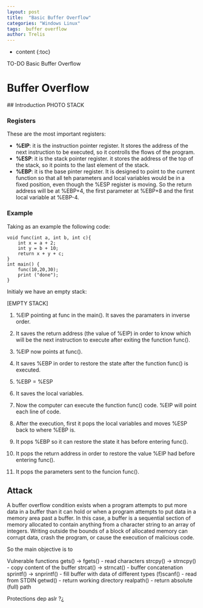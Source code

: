 ```yaml
---
layout: post
title:  "Basic Buffer Overflow"
categories: "Windows Linux"
tags:  buffer overflow
author: Trelis
---
```


* content
{:toc}

TO-DO Basic Buffer Overflow




# Buffer Overflow
## Introduction
PHOTO STACK

### Registers
These are the most important registers:
* **%EIP**: it is the instruction pointer register. It stores the address of the next instruction to be executed, so it controlls the flows of the program.
* **%ESP**: it is the stack pointer register. it stores the address of the top of the stack, so it points to the last element of the stack. 
* **%EBP**: it is the base pinter register. It is designed to point to the current function so that all teh parameters and local variables would be in a fixed position, even though the %ESP register is moving. 
So the return address will be at %EBP+4, the first parameter at %EBP+8 and the first local variable at %EBP-4.

### Example
Taking as an example the following code:
```
void func(int a, int b, int c){
	int x = a + 2;
	int y = b + 10;
	return x + y + c;
}
int main() {
	func(10,20,30);
	print ("done");
}
```

Initialy we have an empty stack:

[EMPTY STACK]


1.	%EIP pointing at func in the main(). 
	It saves the paramaters in inverse order.

2.	It saves the return address (the value of %EIP) in order to know which will be the next instruction to execute after exiting the function func().

3.	%EIP now points at func().

4.	It saves %EBP in order to restore the state after the function func() is executed.

5.	%EBP = %ESP

6.	It saves the local variables.

7.	Now the computer can execute the function func() code. %EIP will point each line of code.

8.	After the execution, first it pops the local variables and moves %ESP back to where %EBP is.

9.	It pops %EBP so it can restore the state it has before entering func().

10. It pops the return address in order to restore the value %EIP had before entering func().

11. It pops the parameters sent to the funcion func().




## Attack
A buffer overflow condition exists when a program attempts to put more data in a buffer than it can hold or when a program attempts to put data in a memory area past a buffer. In this case, a buffer is a sequential section of memory allocated to contain anything from a character string to an array of integers. Writing outside the bounds of a block of allocated memory can corrupt data, crash the program, or cause the execution of malicious code.

So the main objective is to




Vulnerable functions
gets() -> fgets() - read characters
strcpy() -> strncpy() - copy content of the buffer
strcat() -> strncat() - buffer concatenation
sprintf() -> snprintf() - fill buffer with data of different types
(f)scanf() - read from STDIN
getwd() - return working directory
realpath() - return absolute (full) path


Protections
dep
aslr
?¿